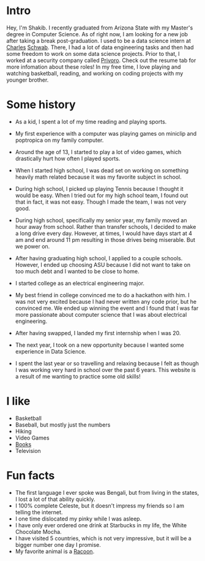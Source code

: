 # Intro

Hey, I'm Shakib. I recently graduated from Arizona State with my Master's degree in Computer Science. As of right now, I am looking for a new job after taking a break post-graduation. I used to be a data science intern at [Charles](https://schwab.com) [Schwab](https://schwab.com). There, I had a lot of data engineering tasks and then had some freedom to work on some data science projects. Prior to that, I worked at a security company called [Privoro](https://privoro.com/). Check out the resume tab for more infomation about these roles! In my free time, I love playing and watching basketball, reading, and working on coding projects with my younger brother.

# Some history

- As a kid, I spent a lot of my time reading and playing sports.

- My first experience with a computer was playing games on miniclip and poptropica on my family computer.

- Around the age of 13, I started to play a lot of video games, which drastically hurt how often I played sports.

- When I started high school, I was dead set on working on something heavily math related because it was my favorite subject in school. 

- During high school, I picked up playing Tennis because I thought it would be easy. When I tried out for my high school team, I found out that in fact, it was not easy. Though I made the team, I was not very good. 

- During high school, specifically my senior year, my family moved an hour away from school. Rather than transfer schools, I decided to make a long drive every day. However, at times, I would have days start at 4 am and end around 11 pm resulting in those drives being miserable. But we power on. 

- After having graduating high school, I applied to a couple schools. However, I ended up choosing ASU because I did not want to take on too much debt and I wanted to be close to home. 

- I started college as an electrical engineering major. 

- My best friend in college convinced me to do a hackathon with him. I was not very excited because I had never written any code prior, but he convinced me. We ended up winning the event and I found that I was far more passionate about computer science that I was about electrical engineering. 

- After having swapped, I landed my first internship when I was 20. 

- The next year, I took on a new opportunity because I wanted some experience in Data Science. 

- I spent the last year or so travelling and relaxing because I felt as though I was working very hard in school over the past 6 years. This website is a result of me wanting to practice some old skills!


# I like

- Basketball
- Baseball, but mostly just the numbers
- Hiking
- Video Games
- [Books](https://www.goodreads.com/user/show/174092243-shakib-ahmed)
- Television


# Fun facts

- The first language I ever spoke was Bengali, but from living in the states, I lost a lot of that ability quickly.
- I 100% complete Celeste, but it doesn't impress my friends so I am telling the internet.
- I one time dislocated my pinky while I was asleep.
- I have only ever ordered one drink at Starbucks in my life, the White Chocolate Mocha.
- I have visited 5 countries, which is not very impressive, but it will be a bigger number one day I promise.
- My favorite animal is a [Racoon](https://www.youtube.com/watch?v=rfbb4yRBH64).

